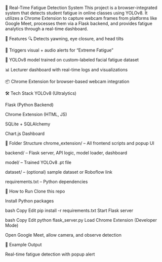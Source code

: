  🧠 Real-Time Fatigue Detection System
This project is a browser-integrated system that detects student fatigue in online classes using YOLOv8. It utilizes a Chrome Extension to capture webcam frames from platforms like Google Meet, processes them via a Flask backend, and provides fatigue analytics through a real-time dashboard.

📌 Features
🔍 Detects yawning, eye closure, and head tilts

🚨 Triggers visual + audio alerts for “Extreme Fatigue”

🧠 YOLOv8 model trained on custom-labeled facial fatigue dataset

📊 Lecturer dashboard with real-time logs and visualizations

📦 Chrome Extension for browser-based webcam integration

🛠️ Tech Stack
YOLOv8 (Ultralytics)

Flask (Python Backend)

Chrome Extension (HTML, JS)

SQLite + SQLAlchemy

Chart.js Dashboard

📂 Folder Structure
chrome_extension/ – All frontend scripts and popup UI

backend/ – Flask server, API logic, model loader, dashboard

model/ – Trained YOLOv8 .pt file

dataset/ – (optional) sample dataset or Roboflow link

requirements.txt – Python dependencies

🚀 How to Run
Clone this repo

Install Python packages

bash
Copy
Edit
pip install -r requirements.txt
Start Flask server

bash
Copy
Edit
python flask_server.py
Load Chrome Extension (Developer Mode)

Open Google Meet, allow camera, and observe detection

🧪 Example Output

Real-time fatigue detection with popup alert
